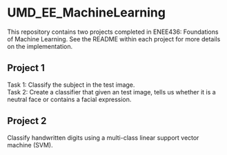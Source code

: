 # UMD_EE_MachineLearning
This repository contains two projects completed in ENEE436: Foundations of Machine Learning. See the README within each project for more details on the implementation.

## Project 1
Task 1: Classify the subject in the test image.  
Task 2: Create a classifier that given an test image, tells us whether it is a neutral face or contains a facial expression.

## Project 2
Classify handwritten digits using a multi-class linear support vector machine (SVM).
